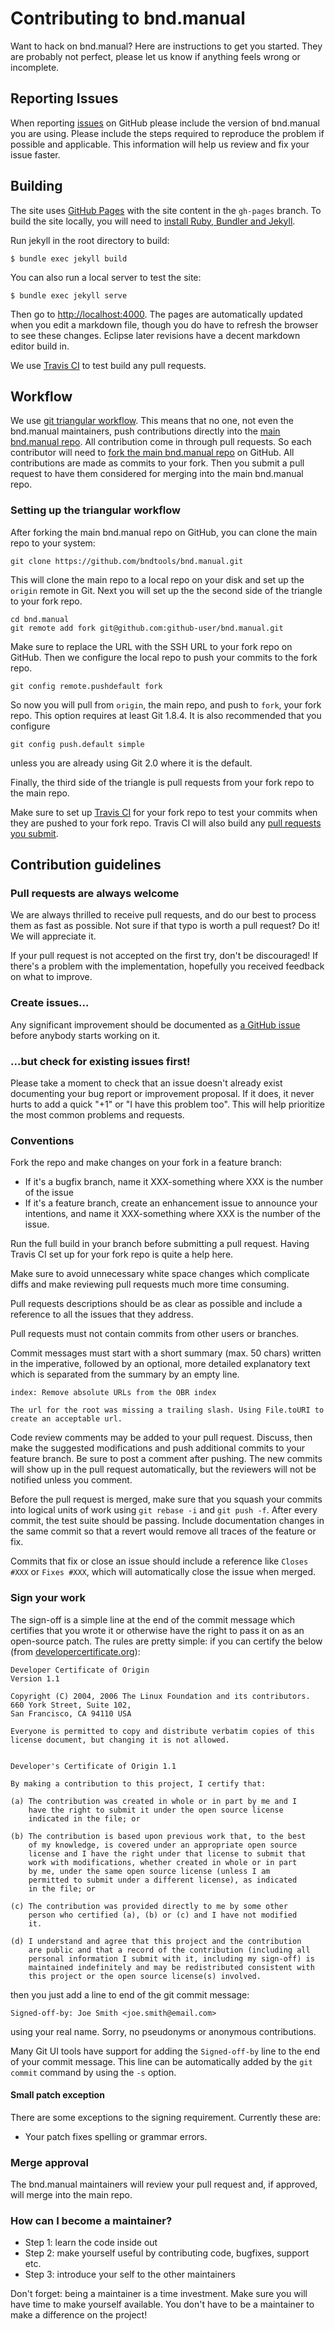 # Contributing to bnd.manual

Want to hack on bnd.manual? Here are instructions to get you
started. They are probably not perfect, please let us know if anything
feels wrong or incomplete.

## Reporting Issues

When reporting [issues](https://github.com/bndtools/bnd.manual/issues)
on GitHub please include the version of bnd.manual you are using.
Please include the steps required to reproduce the problem if possible and applicable.
This information will help us review and fix your issue faster.

## Building

The site uses [GitHub Pages](https://help.github.com/articles/what-are-github-pages/) with
the site content in the `gh-pages` branch. To build the site locally, you will need to
[install Ruby, Bundler and Jekyll](https://help.github.com/articles/using-jekyll-with-pages/#installing-jekyll).

Run jekyll in the root directory to build:

	$ bundle exec jekyll build

You can also run a local server to test the site:

	$ bundle exec jekyll serve

Then go to [http://localhost:4000](http://localhost:4000). The pages are automatically updated when you edit a markdown file, though you do have to refresh the browser to see these changes. Eclipse later revisions have a decent markdown editor build in.

We use [Travis CI](https://travis-ci.org/bndtools/bnd.manual) to test build any pull requests.

## Workflow

We use [git triangular workflow](https://www.sociomantic.com/blog/2014/05/git-triangular-workflow/).
This means that no one, not even the bnd.manual maintainers, push contributions directly into the [main bnd.manual
repo](https://github.com/bndtools/bnd.manual). All contribution come in through pull requests.
So each contributor will need to [fork the main bnd.manual repo](https://github.com/bndtools/bnd.manual/fork)
on GitHub. All contributions are made as commits to your fork. Then you submit a
pull request to have them considered for merging into the main bnd.manual repo.

### Setting up the triangular workflow

After forking the main bnd.manual repo on GitHub, you can clone the main repo to your system:

    git clone https://github.com/bndtools/bnd.manual.git

This will clone the main repo to a local repo on your disk and set up the `origin` remote in Git.
Next you will set up the the second side of the triangle to your fork repo.

    cd bnd.manual
    git remote add fork git@github.com:github-user/bnd.manual.git

Make sure to replace the URL with the SSH URL to your fork repo on GitHub. Then we configure
the local repo to push your commits to the fork repo.

    git config remote.pushdefault fork

So now you will pull from `origin`, the main repo, and push to `fork`, your fork repo.
This option requires at least Git 1.8.4. It is also recommended that you configure

    git config push.default simple

unless you are already using Git 2.0 where it is the default.

Finally, the third side of the triangle is pull requests from your fork repo to the
main repo.

Make sure to set up [Travis CI](https://travis-ci.org) for your fork repo to test your commits
when they are pushed to your fork repo. Travis CI will also build any [pull requests you
submit](https://travis-ci.org/bndtools/bnd.manual/pull_requests).

## Contribution guidelines

### Pull requests are always welcome

We are always thrilled to receive pull requests, and do our best to
process them as fast as possible. Not sure if that typo is worth a pull
request? Do it! We will appreciate it.

If your pull request is not accepted on the first try, don't be
discouraged! If there's a problem with the implementation, hopefully you
received feedback on what to improve.

### Create issues...

Any significant improvement should be documented as [a GitHub
issue](https://github.com/bndtools/bnd.manual/issues) before anybody
starts working on it.

### ...but check for existing issues first!

Please take a moment to check that an issue doesn't already exist
documenting your bug report or improvement proposal. If it does, it
never hurts to add a quick "+1" or "I have this problem too". This will
help prioritize the most common problems and requests.

### Conventions

Fork the repo and make changes on your fork in a feature branch:

- If it's a bugfix branch, name it XXX-something where XXX is the number of the
  issue
- If it's a feature branch, create an enhancement issue to announce your
  intentions, and name it XXX-something where XXX is the number of the issue.

Run the full build in your branch before submitting a pull request. Having Travis CI set up
for your fork repo is quite a help here.

Make sure to avoid unnecessary white space changes
which complicate diffs and make reviewing pull requests much more time consuming.

Pull requests descriptions should be as clear as possible and include a
reference to all the issues that they address.

Pull requests must not contain commits from other users or branches.

Commit messages must start with a short summary (max. 50
chars) written in the imperative, followed by an optional, more detailed
explanatory text which is separated from the summary by an empty line.

    index: Remove absolute URLs from the OBR index

    The url for the root was missing a trailing slash. Using File.toURI to
    create an acceptable url.

Code review comments may be added to your pull request. Discuss, then make the
suggested modifications and push additional commits to your feature branch. Be
sure to post a comment after pushing. The new commits will show up in the pull
request automatically, but the reviewers will not be notified unless you
comment.

Before the pull request is merged, make sure that you squash your commits into
logical units of work using `git rebase -i` and `git push -f`. After every
commit, the test suite should be passing. Include documentation changes in the
same commit so that a revert would remove all traces of the feature or fix.

Commits that fix or close an issue should include a reference like `Closes #XXX`
or `Fixes #XXX`, which will automatically close the issue when merged.

### Sign your work

The sign-off is a simple line at the end of the commit message
which certifies that you wrote it or otherwise have the right to
pass it on as an open-source patch.  The rules are pretty simple: if you
can certify the below (from
[developercertificate.org](http://developercertificate.org/)):

```
Developer Certificate of Origin
Version 1.1

Copyright (C) 2004, 2006 The Linux Foundation and its contributors.
660 York Street, Suite 102,
San Francisco, CA 94110 USA

Everyone is permitted to copy and distribute verbatim copies of this
license document, but changing it is not allowed.


Developer's Certificate of Origin 1.1

By making a contribution to this project, I certify that:

(a) The contribution was created in whole or in part by me and I
    have the right to submit it under the open source license
    indicated in the file; or

(b) The contribution is based upon previous work that, to the best
    of my knowledge, is covered under an appropriate open source
    license and I have the right under that license to submit that
    work with modifications, whether created in whole or in part
    by me, under the same open source license (unless I am
    permitted to submit under a different license), as indicated
    in the file; or

(c) The contribution was provided directly to me by some other
    person who certified (a), (b) or (c) and I have not modified
    it.

(d) I understand and agree that this project and the contribution
    are public and that a record of the contribution (including all
    personal information I submit with it, including my sign-off) is
    maintained indefinitely and may be redistributed consistent with
    this project or the open source license(s) involved.
```

then you just add a line to end of the git commit message:

    Signed-off-by: Joe Smith <joe.smith@email.com>

using your real name. Sorry, no pseudonyms or anonymous contributions.

Many Git UI tools have support for adding the `Signed-off-by` line to the end of your commit
message. This line can be automatically added by the `git commit` command by using the `-s` option.

#### Small patch exception

There are some exceptions to the signing requirement. Currently these are:

* Your patch fixes spelling or grammar errors.

### Merge approval

The bnd.manual maintainers will review your pull request and, if approved, will merge into
the main repo.

### How can I become a maintainer?

* Step 1: learn the code inside out
* Step 2: make yourself useful by contributing code, bugfixes, support etc.
* Step 3: introduce your self to the other maintainers

Don't forget: being a maintainer is a time investment. Make sure you will have time
to make yourself available. You don't have to be a maintainer to make a difference
on the project!
